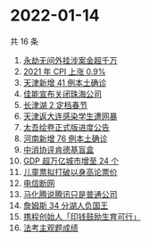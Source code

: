 # 2022-01-14

共 16 条

<!-- BEGIN -->
<!-- 最后更新时间 Fri Jan 14 2022 02:10:12 GMT+0800 (China Standard Time) -->

1. [永劫无间外挂涉案金超千万](https://www.zhihu.com/search?q=永劫无间)
1. [2021 年 CPI 上涨 0.9%](https://www.zhihu.com/search?q=2021cpi)
1. [天津新增 41 例本土确诊](https://www.zhihu.com/search?q=天津疫情)
1. [佳能宣布关闭珠海公司](https://www.zhihu.com/search?q=佳能)
1. [长津湖 2 定档春节](https://www.zhihu.com/search?q=水门桥)
1. [天津返大连感染学生遭网暴](https://www.zhihu.com/search?q=感染学生被网暴)
1. [太吾绘卷正式版进度公告](https://www.zhihu.com/search?q=太吾绘卷)
1. [河南新增 76 例本土确诊](https://www.zhihu.com/search?q=河南疫情)
1. [中消协评肯德基盲盒](https://www.zhihu.com/search?q=肯德基盲盒)
1. [GDP 超万亿城市增至 24 个](https://www.zhihu.com/search?q=GDP超万亿城市)
1. [儿童票拟打破以身高论票价](https://www.zhihu.com/search?q=儿童票)
1. [电信断网](https://www.zhihu.com/search?q=电信断网)
1. [马化腾说腾讯只是普通公司](https://www.zhihu.com/search?q=马化腾)
1. [詹姆斯 34 分湖人负国王](https://www.zhihu.com/search?q=湖人)
1. [携程创始人「印钱鼓励生育可行」](https://www.zhihu.com/search?q=携程创始人)
1. [法考主观题成绩](https://www.zhihu.com/search?q=法考主观题)

<!-- END -->
